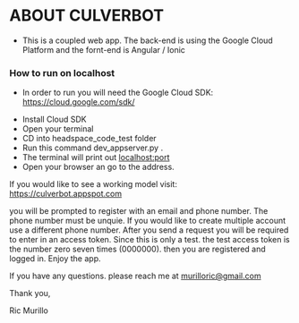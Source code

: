 # ABOUT CULVERBOT

 - This is a coupled web app.  The back-end is using the Google Cloud Platform and the fornt-end is Angular / Ionic 


### How to run on localhost 
 * In order to run you will need the Google Cloud SDK: https://cloud.google.com/sdk/

 
- Install Cloud SDK 
- Open your terminal
- CD into headspace_code_test folder
- Run this command dev_appserver.py .
- The terminal will print out <localhost:port>
- Open your browser an go to the address.


If you would like to see a working model visit: https://culverbot.appspot.com

you will be prompted to register with an email and phone number.  The phone number must be unquie.  If you would like to create multiple account use a different phone number.   After you send a request you will be required to enter in an access token.  Since this is only a test.  the test access token is the number zero seven times (0000000).  then you are registered and logged in.  Enjoy the app.

If you have any questions.  please reach me at murilloric@gmail.com

Thank you,

Ric Murillo